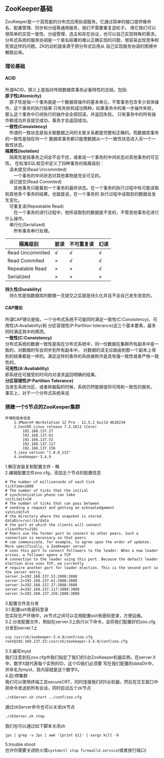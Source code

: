 ## ZooKeeper基础
ZooKeeper是一个高性能的分布式应用协调服务。它通过简单的接口提供像命名、配置管理、同步和分组等通用服务，我们不需要重复造轮子。
用它我们可以很简单的实现一致性、分组管理、选主和存在协议，也可以自己实现特殊的需求。    
分布式系统的服务协调是一个臭名昭著的难以正确实现的问题，很容易出现竞争和死锁这样的问题。ZK的动机就来源于把分布式应用从
自己实现服务协调的困境中解脱出来。
### 理论基础
#### ACID
所谓ACID，狭义上是指对传统数据库事务必备特性的总结。包括:    
**原子性(Atomicity)**    
&ensp;&ensp;原子性是指一个事务就是一个数据库操作的基本单元，不管事务包含多少具体操作，这个事务的执行结果
只有失败和成功两种。如果事务中的某一步操作失败，那么这个事务中已经执行的操作会全部回滚，并返回失败。
只有事务中的所有操作都成功并且提交成功，事务才会返回成功。  
**一致性(Consistency)**    
&ensp;&ensp;所谓的一致状态是指关联数据之间的关联关系都是完整和正确的。而数据库事务的一致性是指任何一个
数据库事务都只能使数据从一个一致性状态进入另一个一致性状态。    
**隔离性(Isolation)**    
&ensp;&ensp;隔离性是指事务之间会不会干扰，或者说一个事务的中间状态对其他事务的可见性。
在标准SQL规范中定义了四种事务的隔离级别：    
&ensp;&ensp;读未提交(Read Uncommited)    
&ensp;&ensp;&ensp;&ensp;一个事务的中间状态对其他事物是完全可见的。    
&ensp;&ensp;读已提交(Read Commited)    
&ensp;&ensp;&ensp;&ensp;其他事务只能看到一个事务的最终状态。在一个事务的执行过程中有可能读取到其他多个事务的结果，也就是说，在一个事务的
执行过程中读取到的数据会发生变化。  
&ensp;&ensp;可重复读(Repeatable Read)    
&ensp;&ensp;&ensp;&ensp;在一个事务的进行过程中，他所读取到的数据是不变的，不管其他事务在进行什么操作。   
&ensp;&ensp;串行化(Serialized)    
&ensp;&ensp;&ensp;&ensp;所有事务串行处理。

| 隔离级别          |脏读     |不可重复读 |幻读   |
| --------          |-----  |----       |----   |
| Read Uncommited   |√      |√          |√       |
| Read Commited     |×      |√          |√       |
| Repeatable Read   |×      |×          |√       |
| Serialized        |×      |×          |×       |

**持久性(Durability)**    
&ensp;&ensp;持久性是指数据库的数据一旦提交之后就是持久化并且不会自己发生改变的。

#### CAP理论
所谓CAP理论是指，一个分布式系统不可能同时满足一致性(C:Consistency)、可用性(A:Availability)和
分区容错性(P:Partition tolerance)这三个基本要素，最多同时满足其中的两项。   
**一致性(C:Consistency)**    
分布式系统的数据一致性是指在分布式系统中，同一份数据在集群所有副本中是一致的，对数据的写会同步到所有副本中，
对数据的读无论路由到那一个副本上得到的结果都是一样的。满足这样的条件的系统被称作是具有强一致性或者严格一致性的。    
**可用性(A:Availability)**    
即系统在可接受的时间内对请求返回明确的结果。    
**分区容错性(P:Partition Tolerance)**    
当发生系统分区，或者称脑裂的时候，系统仍然能够提供可用和一致性的服务。
事实上，对于一个分布式系统来说
### 搭建一个5节点的ZooKeeper集群
    环境和版本信息
        1.VMware® Workstation 12 Pro - 12.5.2 build-4638234
        2.CentOS Linux release 7.3.1611 (Core) 
            192.168.137.27
            192.168.137.61
            192.168.137.53
            192.168.137.117
            192.168.137.156            
        3.java version "1.8.0_131"
        4.zookeeper-3.4.9
1.解压安装复制配置文件 - 略    
2.编辑配置文件zoo.cfg，添加五个节点的配置信息

    # The number of milliseconds of each tick
    tickTime=2000
    # The number of ticks that the initial
    # synchronization phase can take
    initLimit=10
    # The number of ticks that can pass between
    # sending a request and getting an acknowledgement
    syncLimit=5
    # the directory where the snapshot is stored.
    dataDir=/usr/zk/data
    # the port at which the clients will connect
    clientPort=2181
    # Peers use the former port to connect to other peers. Such a connection is necessary so that peers 
    # can communicate, for example, to agree upon the order of updates. More specifically, a ZooKeeper server 
    # uses this port to connect followers to the leader. When a new leader arises, a follower opens a TCP 
    # connection to the leader using this port. Because the default leader election also uses TCP, we currently 
    # require another port for leader election. This is the second port in the server entry.
    server.1=192.168.137.53:2888:3888
    server.2=192.168.137.61:2888:3888
    server.3=192.168.137.27:2888:3888
    server.4=192.168.137.117:2888:3888
    server.5=192.168.137.156:2888:3888
3.配置文件及分发    
3.1.配置ssh免密码登录   
在实际生产环境中，zk节点之间可以互相配置ssh免密码登录，方便运维。   
3.2.分发配置文件，例如在server.3上执行以下命令，会将我们配置好的zoo.cfg分发到server.1上    
    
    scp /usr/zk/zookeeper-3.4.9/conf/zoo.cfg root@192.168.137.53:/usr/zk/zookeeper-3.4.9/conf/zoo.cfg

3.3.编写myid    
我们注意到在zoo.cfg中我们指定了我们的5台ZooKeeper机器实例，在server.X中，数字X就代表每个实例的ID，这个ID我们必须要
写在我们配置的dataDir中，并命名为myid，其内容就是这个数字X。   
4.启/停集群    
我们可以使用终端工具secureCRT，同时连接我们的5台机器，然后在交互窗口中把命令发送到所有会话，同时启动五个zk节点

    ./zkServer.sh start ../conf/zoo.cfg
通过zkServer命令也可以关闭zk节点

    ./zkServer.sh stop
我们也可以通过如下脚本关闭zk

    jps | grep -v Jps | awk '{print $1}' | xargs kill -9
5.trouble shoot   
也许你需要关闭防火墙```systemctl stop firewalld.service```(或者放行端口)
